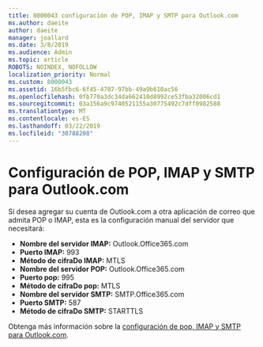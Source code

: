 ```yaml
---
title: 8000043 configuración de POP, IMAP y SMTP para Outlook.com
ms.author: daeite
author: daeite
manager: joallard
ms.date: 3/8/2019
ms.audience: Admin
ms.topic: article
ROBOTS: NOINDEX, NOFOLLOW
localization_priority: Normal
ms.custom: 8000043
ms.assetid: 16b5fbc6-6f45-4707-97bb-49a9b610ac56
ms.openlocfilehash: 0fb770a3dc34da662410d8992ce53fba32006cd1
ms.sourcegitcommit: 03a156a9c9740521155a30775492c7dff0982588
ms.translationtype: MT
ms.contentlocale: es-ES
ms.lasthandoff: 03/22/2019
ms.locfileid: "30788208"
---
```

# <a name="pop-imap-and-smtp-settings-for-outlookcom"></a>Configuración de POP, IMAP y SMTP para Outlook.com

Si desea agregar su cuenta de Outlook.com a otra aplicación de correo que admita POP o IMAP, esta es la configuración manual del servidor que necesitará:
  
- **Nombre del servidor IMAP:** Outlook.Office365.com 
- **Puerto IMAP:** 993   
- **Método de cifraDo IMAP:** MTLS   
- **Nombre del servidor POP:** Outlook.Office365.com  
- **Puerto pop:** 995  
- **Método de cifraDo pop:** MTLS  
- **Nombre del servidor SMTP:** SMTP.Office365.com 
- **Puerto SMTP:** 587 
- **Método de cifraDo SMTP:** STARTTLS 

Obtenga más información sobre la [configuración de pop, IMAP y SMTP para Outlook.com](https://go.microsoft.com/fwlink/p/?linkid=2001402&amp;clcid=0x409).